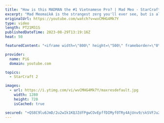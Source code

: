 ```yaml
---
title: "How is this MADMAN the #1 Vietnamese Pro? | Mad Meo - StarCraft 2"
excerpt: "Mad MeomaikA is the strangest zerg you'll ever see, but is also somehow Vietnam's #1 StarCraft 2 player! Lets take a dive into the filth that is Meo's devastating plays & insane army compositions. -- 🐷 Second Channel for Learning StarCraft 2: https://www.youtube.com/c/PiGRandom 🐷 Third Channel for"
originalUrl: https://youtube.com/watch?v=wvCMHG4Mk7Y
type: video
length: PT21M31S
publishedDateTime: 2023-08-29T13:19:16Z
heat: 50

featuredContent: "<iframe width=\"800\" height=\"500\" frameborder=\"0\" src=\"https://www.youtube.com/embed/wvCMHG4Mk7Y\" allow=\"accelerometer; autoplay; encrypted-media; gyroscope; picture-in-picture\" allowfullscreen></iframe>"

provider:
  name: PiG
  domain: youtube.com

topics:
  - StarCraft 2

images:
  - url: https://i.ytimg.com/vi/wvCMHG4Mk7Y/maxresdefault.jpg
    width: 1280
    height: 720
    isCached: true

secured: "+QS8C9lu6JmD/2u2wIk1KQJZdfPgwCOvEpffDIMyf0TRy4AjUnv9/skSVFJu2r/hnSqFi4kXx5Nu1EWB6vOSqX5Spk+M4CTdc5UtYMNNr0QnT2+QA82eHFKbJsjdG+zW1XmWzWZIhKb8tXSIZj1FL5aX4OqwdNYblx55ljbdAPrBic4v4HdZ2fCABNwxdk5f4y5VCwh503gX6HNSccU/K40mEzmZc6dZCbZ1r+wwx6OMkBeMhV2ZAD0+NameXWGIjKrg7AAqNSOpeiVi280iZnX4z5wUNO8KbDzjmjFGFR0nKbKiv/6lB+gy2KyQ+s5nEelpBw+18PFtx2poev5CIoGU5nkFFf2Rrwl0lQba0fkSwTfGKpwKvw0P94hEt+04LOnrLZ4mSvDUr5bkOU1ZTpOGK87eH/+eDcK+MI868dk=;+Dr+KUoAZzkct+15FGMVUw=="
---
```


